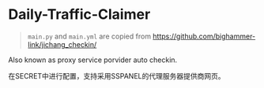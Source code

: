# Daily-Traffic-Claimer

> `main.py` and `main.yml` are copied from https://github.com/bighammer-link/jichang_checkin/

Also known as proxy service porvider auto checkin.

在SECRET中进行配置，支持采用SSPANEL的代理服务器提供商网页。
